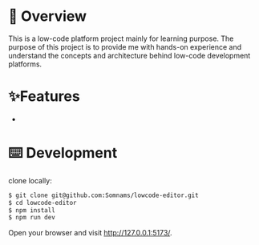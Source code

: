 # 🌈 Overview
This is a low-code platform project mainly for learning purpose. The purpose of this project is to provide me with hands-on experience and understand the concepts and architecture behind low-code development platforms.
# ✨Features
- 
# ⌨️ Development
clone locally:
``` bash
$ git clone git@github.com:Somnams/lowcode-editor.git
$ cd lowcode-editor
$ npm install
$ npm run dev
```
Open your browser and visit http://127.0.0.1:5173/.

